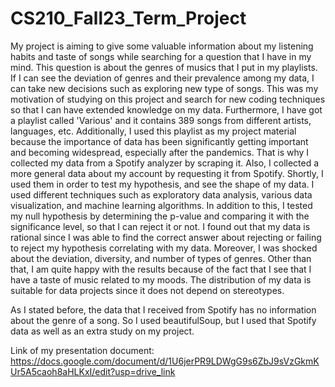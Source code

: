 # CS210_Fall23_Term_Project

My project is aiming to give some valuable information about my listening habits and taste of songs while searching for a question that I have in my mind. This question is about the genres of musics that I put in my playlists. If I can see the deviation of genres and their prevalence among my data, I can take new decisions such as exploring new type of songs. This was my motivation of studying on this project and search for new coding techniques so that I can have extended knowledge on my data. Furthermore, I have got a playlist called 'Various' and it contains 389 songs from different artists, languages, etc. Additionally, I used this playlist as my project material because the importance of data has been significantly getting important and becoming widespread, especially after the pandemics. That is why I collected my data from a Spotify analyzer by scraping it. Also, I collected a more general data about my account by requesting it from Spotify. Shortly, I used them in order to test my hypothesis, and see the shape of my data. I used different techniques such as exploratory data analysis, various data visualization, and machine learning algorithms. In addition to this, I tested my null hypothesis by determining the p-value and comparing it with the significance level, so that I can reject it or not. I found out that my data is rational since I was able to find the correct answer about rejecting or failing to reject my hypothesis correlating with my data. Moreover, I was shocked about the deviation, diversity, and number of types of genres. Other than that, I am quite happy with the results because of the fact that I see that I have a taste of music related to my moods. The distribution of my data is suitable for data projects since it does not depend on stereotypes. 

As I stated before, the data that I received from Spotify has no information about the genre of a song. So I used beautifulSoup, but I used that Spotify data as well as an extra study on my project.

Link of my presentation document: https://docs.google.com/document/d/1U6jerPR9LDWgG9s6ZbJ9sVzGkmKUr5A5caoh8aHLKxI/edit?usp=drive_link



